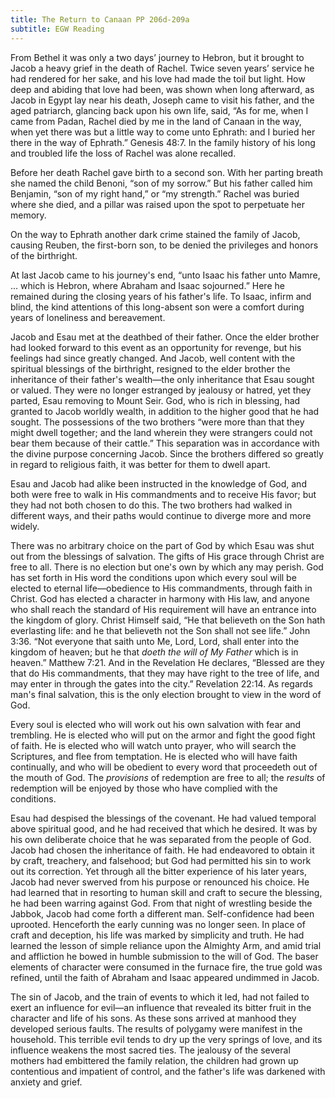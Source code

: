 ```yaml
---
title: The Return to Canaan PP 206d-209a
subtitle: EGW Reading
---
```


From Bethel it was only a two days’ journey to Hebron, but it brought to Jacob a heavy grief in the death of Rachel. Twice seven years’ service he had rendered for her sake, and his love had made the toil but light. How deep and abiding that love had been, was shown when long afterward, as Jacob in Egypt lay near his death, Joseph came to visit his father, and the aged patriarch, glancing back upon his own life, said, “As for me, when I came from Padan, Rachel died by me in the land of Canaan in the way, when yet there was but a little way to come unto Ephrath: and I buried her there in the way of Ephrath.” Genesis 48:7. In the family history of his long and troubled life the loss of Rachel was alone recalled.

Before her death Rachel gave birth to a second son. With her parting breath she named the child Benoni, “son of my sorrow.” But his father called him Benjamin, “son of my right hand,” or “my strength.” Rachel was buried where she died, and a pillar was raised upon the spot to perpetuate her memory.

On the way to Ephrath another dark crime stained the family of Jacob, causing Reuben, the first-born son, to be denied the privileges and honors of the birthright.

At last Jacob came to his journey's end, “unto Isaac his father unto Mamre, ... which is Hebron, where Abraham and Isaac sojourned.” Here he remained during the closing years of his father's life. To Isaac, infirm and blind, the kind attentions of this long-absent son were a comfort during years of loneliness and bereavement.

Jacob and Esau met at the deathbed of their father. Once the elder brother had looked forward to this event as an opportunity for revenge, but his feelings had since greatly changed. And Jacob, well content with the spiritual blessings of the birthright, resigned to the elder brother the inheritance of their father's wealth—the only inheritance that Esau sought or valued. They were no longer estranged by jealousy or hatred, yet they parted, Esau removing to Mount Seir. God, who is rich in blessing, had granted to Jacob worldly wealth, in addition to the higher good that he had sought. The possessions of the two brothers “were more than that they might dwell together; and the land wherein they were strangers could not bear them because of their cattle.” This separation was in accordance with the divine purpose concerning Jacob. Since the brothers differed so greatly in regard to religious faith, it was better for them to dwell apart.

Esau and Jacob had alike been instructed in the knowledge of God, and both were free to walk in His commandments and to receive His favor; but they had not both chosen to do this. The two brothers had walked in different ways, and their paths would continue to diverge more and more widely.

There was no arbitrary choice on the part of God by which Esau was shut out from the blessings of salvation. The gifts of His grace through Christ are free to all. There is no election but one's own by which any may perish. God has set forth in His word the conditions upon which every soul will be elected to eternal life—obedience to His commandments, through faith in Christ. God has elected a character in harmony with His law, and anyone who shall reach the standard of His requirement will have an entrance into the kingdom of glory. Christ Himself said, “He that believeth on the Son hath everlasting life: and he that believeth not the Son shall not see life.” John 3:36. “Not everyone that saith unto Me, Lord, Lord, shall enter into the kingdom of heaven; but he that _doeth the will of My Father_ which is in heaven.” Matthew 7:21. And in the Revelation He declares, “Blessed are they that do His commandments, that they may have right to the tree of life, and may enter in through the gates into the city.” Revelation 22:14. As regards man's final salvation, this is the only election brought to view in the word of God.

Every soul is elected who will work out his own salvation with fear and trembling. He is elected who will put on the armor and fight the good fight of faith. He is elected who will watch unto prayer, who will search the Scriptures, and flee from temptation. He is elected who will have faith continually, and who will be obedient to every word that proceedeth out of the mouth of God. The _provisions_ of redemption are free to all; the _results_ of redemption will be enjoyed by those who have complied with the conditions.

Esau had despised the blessings of the covenant. He had valued temporal above spiritual good, and he had received that which he desired. It was by his own deliberate choice that he was separated from the people of God. Jacob had chosen the inheritance of faith. He had endeavored to obtain it by craft, treachery, and falsehood; but God had permitted his sin to work out its correction. Yet through all the bitter experience of his later years, Jacob had never swerved from his purpose or renounced his choice. He had learned that in resorting to human skill and craft to secure the blessing, he had been warring against God. From that night of wrestling beside the Jabbok, Jacob had come forth a different man. Self-confidence had been uprooted. Henceforth the early cunning was no longer seen. In place of craft and deception, his life was marked by simplicity and truth. He had learned the lesson of simple reliance upon the Almighty Arm, and amid trial and affliction he bowed in humble submission to the will of God. The baser elements of character were consumed in the furnace fire, the true gold was refined, until the faith of Abraham and Isaac appeared undimmed in Jacob.

The sin of Jacob, and the train of events to which it led, had not failed to exert an influence for evil—an influence that revealed its bitter fruit in the character and life of his sons. As these sons arrived at manhood they developed serious faults. The results of polygamy were manifest in the household. This terrible evil tends to dry up the very springs of love, and its influence weakens the most sacred ties. The jealousy of the several mothers had embittered the family relation, the children had grown up contentious and impatient of control, and the father's life was darkened with anxiety and grief.